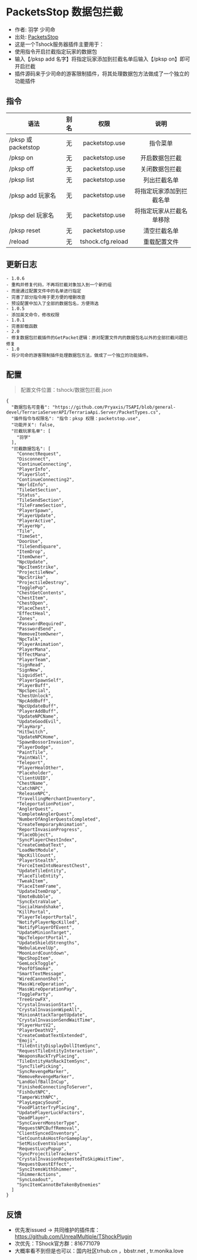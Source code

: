 # PacketsStop 数据包拦截

- 作者: 羽学 少司命
- 出处: [PacketsStop](https://github.com/1242509682/PacketsStop/)
- 这是一个Tshock服务器插件主要用于： 
- 使用指令开启拦截指定玩家的数据包  
- 输入【/pksp add 名字】将指定玩家添加到拦截名单后输入【/pksp on】即可开启拦截 
- 插件源码来于少司命的游客限制插件，将其处理数据包方法做成了一个独立的功能插件

## 指令

| 语法                             | 别名  |       权限       |                   说明                   |
| -------------------------------- | :---: | :--------------: | :--------------------------------------: |
| /pksp 或 packetstop | 无   | packetstop.use  |          指令菜单          |
| /pksp on | 无   | packetstop.use  |          开启数据包拦截          |
| /pksp off | 无  | packetstop.use  |          关闭数据包拦截          |
| /pksp list | 无    | packetstop.use  |          列出拦截名单          |
| /pksp add 玩家名 | 无 | packetstop.use  | 将指定玩家添加到拦截名单 |
| /pksp del 玩家名 | 无 | packetstop.use  |  将指定玩家从拦截名单移除  |
| /pksp reset | 无 | packetstop.use  |  清空拦截名单  |
| /reload | 无 |   tshock.cfg.reload    |    重载配置文件    |

## 更新日志

```
- 1.0.6
- 重构并修复代码，不再将拦截对象加入到一个新的组
- 而是通过配置文件中的名单进行指定
- 完善了部分指令用于更方便的增删改查
- 预设配置中加入了全部的数据包名，方便筛选
- 1.0.5
- 添加英文命令，修改权限
- 1.0.1
- 完善卸载函数
- 2.0
- 修复数据包拦截插件的GetPacket逻辑：原对配置文件内的数据包名以外的全部拦截问题已修复
- 1.0
- 将少司命的游客限制插件处理数据包方法，做成了一个独立的功能插件。
```

## 配置
> 配置文件位置：tshock/数据包拦截.json
```json5
{
  "数据包名可查看": "https://github.com/Pryaxis/TSAPI/blob/general-devel/TerrariaServerAPI/TerrariaApi.Server/PacketTypes.cs",
  "插件指令与权限名": "指令：pksp 权限：packetstop.use",
  "功能开关": false,
  "拦截玩家名单": [
    "羽学"
  ],
  "拦截数据包名": [
    "ConnectRequest",
    "Disconnect",
    "ContinueConnecting",
    "PlayerInfo",
    "PlayerSlot",
    "ContinueConnecting2",
    "WorldInfo",
    "TileGetSection",
    "Status",
    "TileSendSection",
    "TileFrameSection",
    "PlayerSpawn",
    "PlayerUpdate",
    "PlayerActive",
    "PlayerHp",
    "Tile",
    "TimeSet",
    "DoorUse",
    "TileSendSquare",
    "ItemDrop",
    "ItemOwner",
    "NpcUpdate",
    "NpcItemStrike",
    "ProjectileNew",
    "NpcStrike",
    "ProjectileDestroy",
    "TogglePvp",
    "ChestGetContents",
    "ChestItem",
    "ChestOpen",
    "PlaceChest",
    "EffectHeal",
    "Zones",
    "PasswordRequired",
    "PasswordSend",
    "RemoveItemOwner",
    "NpcTalk",
    "PlayerAnimation",
    "PlayerMana",
    "EffectMana",
    "PlayerTeam",
    "SignRead",
    "SignNew",
    "LiquidSet",
    "PlayerSpawnSelf",
    "PlayerBuff",
    "NpcSpecial",
    "ChestUnlock",
    "NpcAddBuff",
    "NpcUpdateBuff",
    "PlayerAddBuff",
    "UpdateNPCName",
    "UpdateGoodEvil",
    "PlayHarp",
    "HitSwitch",
    "UpdateNPCHome",
    "SpawnBossorInvasion",
    "PlayerDodge",
    "PaintTile",
    "PaintWall",
    "Teleport",
    "PlayerHealOther",
    "Placeholder",
    "ClientUUID",
    "ChestName",
    "CatchNPC",
    "ReleaseNPC",
    "TravellingMerchantInventory",
    "TeleportationPotion",
    "AnglerQuest",
    "CompleteAnglerQuest",
    "NumberOfAnglerQuestsCompleted",
    "CreateTemporaryAnimation",
    "ReportInvasionProgress",
    "PlaceObject",
    "SyncPlayerChestIndex",
    "CreateCombatText",
    "LoadNetModule",
    "NpcKillCount",
    "PlayerStealth",
    "ForceItemIntoNearestChest",
    "UpdateTileEntity",
    "PlaceTileEntity",
    "TweakItem",
    "PlaceItemFrame",
    "UpdateItemDrop",
    "EmoteBubble",
    "SyncExtraValue",
    "SocialHandshake",
    "KillPortal",
    "PlayerTeleportPortal",
    "NotifyPlayerNpcKilled",
    "NotifyPlayerOfEvent",
    "UpdateMinionTarget",
    "NpcTeleportPortal",
    "UpdateShieldStrengths",
    "NebulaLevelUp",
    "MoonLordCountdown",
    "NpcShopItem",
    "GemLockToggle",
    "PoofOfSmoke",
    "SmartTextMessage",
    "WiredCannonShot",
    "MassWireOperation",
    "MassWireOperationPay",
    "ToggleParty",
    "TreeGrowFX",
    "CrystalInvasionStart",
    "CrystalInvasionWipeAll",
    "MinionAttackTargetUpdate",
    "CrystalInvasionSendWaitTime",
    "PlayerHurtV2",
    "PlayerDeathV2",
    "CreateCombatTextExtended",
    "Emoji",
    "TileEntityDisplayDollItemSync",
    "RequestTileEntityInteraction",
    "WeaponsRackTryPlacing",
    "TileEntityHatRackItemSync",
    "SyncTilePicking",
    "SyncRevengeMarker",
    "RemoveRevengeMarker",
    "LandGolfBallInCup",
    "FinishedConnectingToServer",
    "FishOutNPC",
    "TamperWithNPC",
    "PlayLegacySound",
    "FoodPlatterTryPlacing",
    "UpdatePlayerLuckFactors",
    "DeadPlayer",
    "SyncCavernMonsterType",
    "RequestNPCBuffRemoval",
    "ClientSyncedInventory",
    "SetCountsAsHostForGameplay",
    "SetMiscEventValues",
    "RequestLucyPopup",
    "SyncProjectileTrackers",
    "CrystalInvasionRequestedToSkipWaitTime",
    "RequestQuestEffect",
    "SyncItemsWithShimmer",
    "ShimmerActions",
    "SyncLoadout",
    "SyncItemCannotBeTakenByEnemies"
  ]
}
```

## 反馈
- 优先发issued -> 共同维护的插件库：https://github.com/UnrealMultiple/TShockPlugin
- 次优先：TShock官方群：816771079
- 大概率看不到但是也可以：国内社区trhub.cn ，bbstr.net , tr.monika.love
